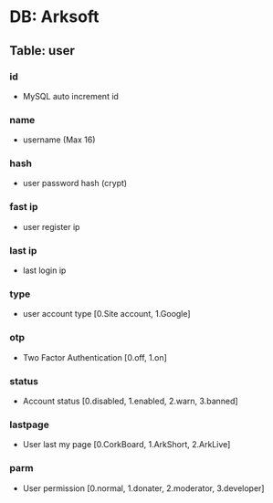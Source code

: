 # DB: Arksoft
## Table: user

### id
* MySQL auto increment id

### name
* username (Max 16)

### hash
* user password hash (crypt)

### fast ip
* user register ip

### last ip
* last login ip

### type
* user account type [0.Site account, 1.Google]

### otp
* Two Factor Authentication [0.off, 1.on]

### status
* Account status [0.disabled, 1.enabled, 2.warn, 3.banned]

### lastpage
* User last my page [0.CorkBoard, 1.ArkShort, 2.ArkLive]

### parm
* User permission [0.normal, 1.donater, 2.moderator, 3.developer]

